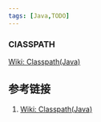 ```yaml
---
tags: [Java,TODO]
---
```


### ClASSPATH
[Wiki: Classpath(Java)](https://en.wikipedia.org/wiki/Classpath_(Java))

## 参考链接
1. [Wiki: Classpath(Java)](https://en.wikipedia.org/wiki/Classpath_(Java))
